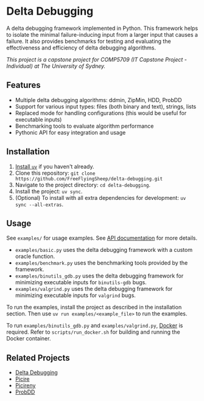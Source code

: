 # Delta Debugging

A delta debugging framework implemented in Python.
This framework helps to isolate the minimal failure-inducing input from a larger input that causes a failure.
It also provides benchmarks for testing and evaluating the effectiveness and efficiency of delta debugging algorithms.

*This project is a capstone project for COMP5709 (IT Capstone Project - Individual) at The University of Sydney.*

## Features

- Multiple delta debugging algorithms: ddmin, ZipMin, HDD, ProbDD
- Support for various input types: files (both binary and text), strings, lists
- Replaced mode for handling configurations (this would be useful for executable inputs)
- Benchmarking tools to evaluate algorithm performance
- Pythonic API for easy integration and usage

## Installation

1. [Install `uv`](https://docs.astral.sh/uv/getting-started/installation/) if you haven't already.
2. Clone this repository: `git clone https://github.com/FreeFlyingSheep/delta-debugging.git`
3. Navigate to the project directory: `cd delta-debugging`.
4. Install the project: `uv sync`.
5. (Optional) To install with all extra dependencies for development: `uv sync --all-extras`.

## Usage

See `examples/` for usage examples.
See [API documentation](https://FreeFlyingSheep.github.io/delta-debugging) for more details.

- `examples/basic.py` uses the delta debugging framework with a custom oracle function.
- `examples/benchmark.py` uses the benchmarking tools provided by the framework.
- `examples/binutils_gdb.py` uses the delta debugging framework for minimizing executable inputs for `binutils-gdb` bugs.
- `examples/valgrind.py` uses the delta debugging framework for minimizing executable inputs for `valgrind` bugs.

To run the examples, install the project as described in the installation section.
Then use `uv run examples/<example_file>` to run the examples.

To run `examples/binutils_gdb.py` and `examples/valgrind.py`, [Docker](https://www.docker.com/) is required.
Refer to `scripts/run_docker.sh` for building and running the Docker container.

## Related Projects

- [Delta Debugging](https://github.com/grimm-co/delta-debugging)
- [Picire](https://github.com/renatahodovan/picire)
- [Picireny](https://github.com/renatahodovan/picireny)
- [ProbDD](https://github.com/Amocy-Wang/ProbDD)
